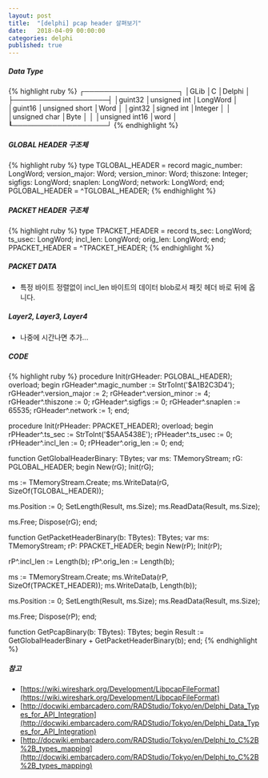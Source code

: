```yaml
---
layout: post
title:  "[delphi] pcap header 살펴보기"
date:   2018-04-09 00:00:00
categories: delphi
published: true
---
```


##### Data Type
{% highlight ruby %}
┌───────────────────┐
│GLib     │C              │Delphi    │
├───────────────────┤
│guint32  │unsigned int   │LongWord  │
│guint16  │unsigned short │Word      │
│gint32   │signed int     │Integer   │
│         │unsigned char  │Byte      │
│         │unsigned int16 │word      │
┖───────────────────┘
{% endhighlight %}  


##### GLOBAL HEADER 구조체
{% highlight ruby %}
type
  TGLOBAL_HEADER = record
    magic_number: LongWord;
    version_major: Word;
    version_minor: Word;
    thiszone: Integer;
    sigfigs: LongWord;
    snaplen: LongWord;
    network: LongWord;
  end;
  PGLOBAL_HEADER = ^TGLOBAL_HEADER;
{% endhighlight %}  


##### PACKET HEADER 구조체
{% highlight ruby %}
type
  TPACKET_HEADER = record
    ts_sec: LongWord;
    ts_usec: LongWord;
    incl_len: LongWord;
    orig_len: LongWord;
  end;
  PPACKET_HEADER = ^TPACKET_HEADER;
{% endhighlight %}  


##### PACKET DATA
- 특정 바이트 정렬없이 incl_len 바이트의 데이터 blob로서 패킷 헤더 바로 뒤에 옵니다.  


##### Layer2, Layer3, Layer4
- 나중에 시간나면 추가...  


##### CODE
{% highlight ruby %}
procedure Init(rGHeader: PGLOBAL_HEADER); overload;
begin
  rGHeader^.magic_number := StrToInt('$A1B2C3D4');
  rGHeader^.version_major := 2;
  rGHeader^.version_minor := 4;
  rGHeader^.thiszone := 0;
  rGHeader^.sigfigs := 0;
  rGHeader^.snaplen := 65535;
  rGHeader^.network := 1;
end;

procedure Init(rPHeader: PPACKET_HEADER); overload;
begin
  rPHeader^.ts_sec := StrToInt('$5AA5438E');
  rPHeader^.ts_usec := 0;
  rPHeader^.incl_len := 0;
  rPHeader^.orig_len := 0;
end;

function GetGlobalHeaderBinary: TBytes;
var
  ms: TMemoryStream;
  rG: PGLOBAL_HEADER;
begin
  New(rG);
  Init(rG);

  ms := TMemoryStream.Create;
  ms.WriteData(rG, SizeOf(TGLOBAL_HEADER));

  ms.Position := 0;
  SetLength(Result, ms.Size);
  ms.ReadData(Result, ms.Size);

  ms.Free;
  Dispose(rG);
end;

function GetPacketHeaderBinary(b: TBytes): TBytes;
var
  ms: TMemoryStream;
  rP: PPACKET_HEADER;
begin
  New(rP);
  Init(rP);

  rP^.incl_len := Length(b);
  rP^.orig_len := Length(b);

  ms := TMemoryStream.Create;
  ms.WriteData(rP, SizeOf(TPACKET_HEADER));
  ms.WriteData(b, Length(b));

  ms.Position := 0;
  SetLength(Result, ms.Size);
  ms.ReadData(Result, ms.Size);

  ms.Free;
  Dispose(rP);
end;

function GetPcapBinary(b: TBytes): TBytes;
begin
  Result := GetGlobalHeaderBinary + GetPacketHeaderBinary(b);
end;
{% endhighlight %}  


##### 참고
- [https://wiki.wireshark.org/Development/LibpcapFileFormat](https://wiki.wireshark.org/Development/LibpcapFileFormat)
- [http://docwiki.embarcadero.com/RADStudio/Tokyo/en/Delphi_Data_Types_for_API_Integration](http://docwiki.embarcadero.com/RADStudio/Tokyo/en/Delphi_Data_Types_for_API_Integration)
- [http://docwiki.embarcadero.com/RADStudio/Tokyo/en/Delphi_to_C%2B%2B_types_mapping](http://docwiki.embarcadero.com/RADStudio/Tokyo/en/Delphi_to_C%2B%2B_types_mapping)
